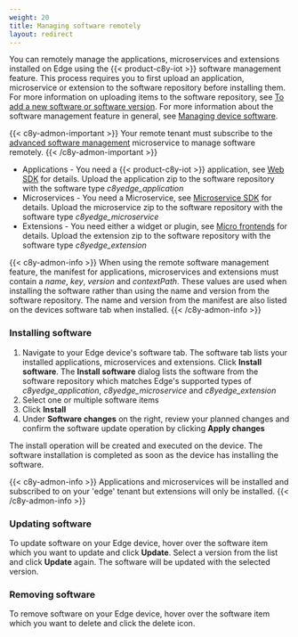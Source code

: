 ```yaml
---
weight: 20
title: Managing software remotely
layout: redirect
---
```


You can remotely manage the applications, microservices and extensions installed on Edge using the {{< product-c8y-iot >}} software management feature. This process requires you to first upload an application, microservice or extension to the software repository before installing them. For more information on uploading items to the software repository, see [To add a new software or software version](/users-guide/device-management/#to-add-a-new-software-or-software-version). For more information about the software management feature in general, see [Managing device software](/users-guide/device-management/#managing-device-software).

{{< c8y-admon-important >}}
Your remote tenant must subscribe to the [advanced software management](/reference/device-management-library/#advanced-software-management) microservice to manage software remotely.
{{< /c8y-admon-important >}}

- Applications - You need a {{< product-c8y-iot >}} application, see [Web SDK](/web/overview/) for details. Upload the application zip to the software repository with the software type _c8yedge_application_
- Microservices - You need a Microservice, see [Microservice SDK](/microservice-sdk/introduction/) for details. Upload the microservice zip to the software repository with the software type _c8yedge_microservice_
- Extensions - You need either a widget or plugin, see [Micro frontends](/web/microfrontends/) for details. Upload the extension zip to the software repository with the software type _c8yedge_extension_

{{< c8y-admon-info >}}
When using the remote software management feature, the manifest for applications, microservices and extensions must contain a _name_, _key_, _version_ and _contextPath_. These values are used when installing the software rather than using the name and version from the software repository. The name and version from the manifest are also listed on the devices software tab when installed.
{{< /c8y-admon-info >}}

### Installing software
1. Navigate to your Edge device's software tab. The software tab lists your installed applications, microservices and extensions. Click **Install software**. The **Install software** dialog lists the software from the software repository which matches Edge's supported types of _c8yedge_application_, _c8yedge_microservice_ and _c8yedge_extension_
2. Select one or multiple software items
3. Click **Install**
4. Under **Software changes** on the right, review your planned changes and confirm the software update operation by clicking **Apply changes**

The install operation will be created and executed on the device. The software installation is completed as soon as the device has installing the software.

{{< c8y-admon-info >}}
Applications and microservices will be installed and subscribed to on your 'edge' tenant but extensions will only be installed.
{{< /c8y-admon-info >}}

### Updating software
To update software on your Edge device, hover over the software item which you want to update and click **Update**. Select a version from the list and click **Update** again. The software will be updated with the selected version.

### Removing software
To remove software on your Edge device, hover over the software item which you want to delete and click the delete icon.

